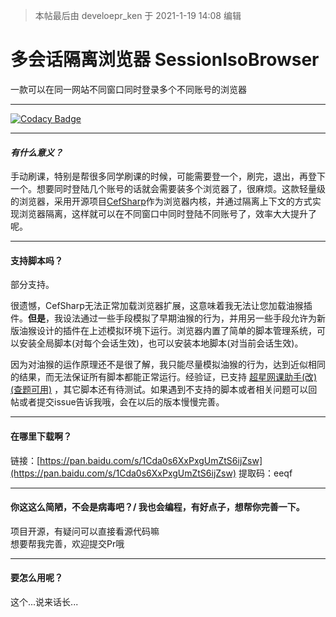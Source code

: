 > 本帖最后由 develoepr_ken 于 2021-1-19 14:08 编辑

# **多会话隔离浏览器 SessionIsoBrowser**

一款可以在同一网站不同窗口同时登录多个不同账号的浏览器  

---

[![Codacy Badge](https://app.codacy.com/project/badge/Grade/b3fbc4fbe81248408ec25011c681279e)](https://www.codacy.com/gh/developer-ken/SessionIsoBrowser/dashboard?utm_source=github.com&amp;utm_medium=referral&amp;utm_content=developer-ken/SessionIsoBrowser&amp;utm_campaign=Badge_Grade)

---

#### ***有什么意义？***

手动刷课，特别是帮很多同学刷课的时候，可能需要登一个，刷完，退出，再登下一个。想要同时登陆几个账号的话就会需要装多个浏览器了，很麻烦。这款轻量级的浏览器，采用开源项目[CefSharp]()作为浏览器内核，并通过隔离上下文的方式实现浏览器隔离，这样就可以在不同窗口中同时登陆不同账号了，效率大大提升了呢。

---

#### **支持脚本吗？**

部分支持。

很遗憾，CefSharp无法正常加载浏览器扩展，这意味着我无法让您加载油猴插件。**但是**，我设法通过一些手段模拟了早期油猴的行为，并用另一些手段允许为新版油猴设计的插件在上述模拟环境下运行。浏览器内置了简单的脚本管理系统，可以安装全局脚本(对每个会话生效)，也可以安装本地脚本(对当前会话生效)。

因为对油猴的运作原理还不是很了解，我只能尽量模拟油猴的行为，达到近似相同的结果，而无法保证所有脚本都能正常运行。经验证，已支持 [超星网课助手(改)(查题可用)](https://bbs.tampermonkey.net.cn/thread-15-1-1.html) ，其它脚本还有待测试。如果遇到不支持的脚本或者相关问题可以回帖或者提交issue告诉我哦，会在以后的版本慢慢完善。

---

#### **在哪里下载啊？**

链接：[https://pan.baidu.com/s/1Cda0s6XxPxgUmZtS6ijZsw](https://pan.baidu.com/s/1Cda0s6XxPxgUmZtS6ijZsw)
提取码：eeqf

---

#### **你这这么简陋，不会是病毒吧？/ 我也会编程，有好点子，想帮你完善一下。**

项目开源，有疑问可以直接看源代码嘛  
想要帮我完善，欢迎提交Pr哦

---

#### **要怎么用呢？**

这个...说来话长...
